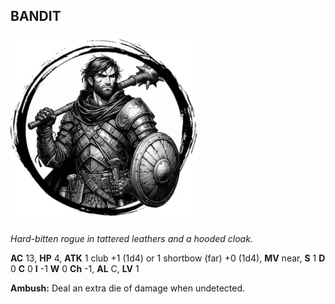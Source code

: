 ## BANDIT

![](images/bandit.webp)

_Hard-bitten rogue in tattered leathers and a hooded cloak._

**AC** 13, **HP** 4, **ATK** 1 club +1 (1d4) or 1 shortbow (far) +0 (1d4), **MV** near, **S** 1 **D** 0 **C** 0 **I** -1 **W** 0 **Ch** -1, **AL** C, **LV** 1

**Ambush:** Deal an extra die of damage when undetected.

